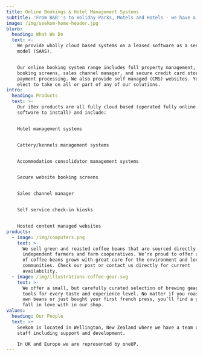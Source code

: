 ```yaml
---
title: Online Bookings & Hotel Management Systems
subtitle: 'From B&B''s to Holiday Parks, Motels and Hotels - we have a solution for you!'
image: /img/seekom-home-header.jpg
blurb:
  heading: What We Do
  text: >-
    We provide wholly cloud based systems on a leased software as a service
    model (SAAS).


    Our online booking system range includes full property management, website
    booking screens, sales channel manager, and secure credit card storage and
    payment processing. We also provide self managed (CMS) websites. You can
    elect to take on all or part of any of our solutions.
intro:
  heading: Products
  text: >-
    Our iBex products are all fully cloud based (operated fully online – no
    software to install) and include:


    Hotel management systems


    Cattery/kennels management systems


    Accommodation consolidator management systems


    Secure website booking screens


    Sales channel manager


    Self service check-in kiosks


    Hosted content managed websites
products:
  - image: /img/computers.png
    text: >-
      We sell green and roasted coffee beans that are sourced directly from
      independent farmers and farm cooperatives. We’re proud to offer a variety
      of coffee beans grown with great care for the environment and local
      communities. Check our post or contact us directly for current
      availability.
  - image: /img/illustrations-coffee-gear.svg
    text: >-
      We offer a small, but carefully curated selection of brewing gear and
      tools for every taste and experience level. No matter if you roast your
      own beans or just bought your first french press, you’ll find a gadget to
      fall in love with in our shop.
values:
  heading: Our People
  text: >+
    Seekom is located in Wellington, New Zealand where we have a team of 17
    staff including support and development.

    In UK and Europe we are represented by oneUP.
---
```


